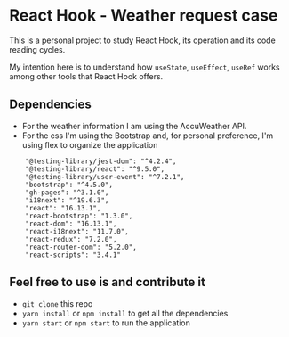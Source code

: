 # React Hook - Weather request case
This is a personal project to study React Hook, its operation and its code reading cycles.

My intention here is to understand how `useState`, `useEffect`, `useRef` works among other tools that React Hook offers.

## Dependencies
- For the weather information I am using the AccuWeather API.
- For the css I'm using the Bootstrap and, for personal preference, I'm using flex to organize the application
```
    "@testing-library/jest-dom": "^4.2.4",
    "@testing-library/react": "^9.5.0",
    "@testing-library/user-event": "^7.2.1",
    "bootstrap": "^4.5.0",
    "gh-pages": "^3.1.0",
    "i18next": "^19.6.3",
    "react": "16.13.1",
    "react-bootstrap": "1.3.0",
    "react-dom": "16.13.1",
    "react-i18next": "11.7.0",
    "react-redux": "7.2.0",
    "react-router-dom": "5.2.0",
    "react-scripts": "3.4.1"
```

## Feel free to use is and contribute it
- `git clone` this repo
- `yarn install` or `npm install` to get all the dependencies
- `yarn start` or `npm start` to run the application